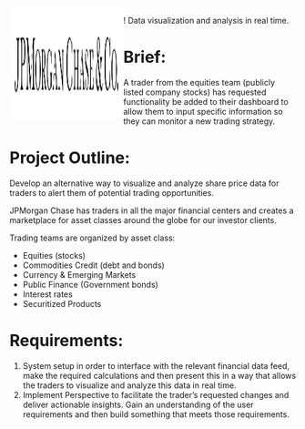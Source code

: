 <img align="left" alt="SVG" src="https://github.com/arishma108/JPMorgan-Chase-Co/blob/master/J_P_Morgan_Chase.svg?raw=true" width="200" height="200" />

!
Data visualization and analysis in real time.

# Brief: 
A trader from the equities team (publicly listed company stocks) has requested functionality be added to their dashboard to allow them to input specific information so they can monitor a new trading strategy.

# Project Outline: 
Develop an alternative way to visualize and analyze share price data for traders to alert them of potential trading opportunities.

JPMorgan Chase has traders in all the major financial centers and creates a marketplace for asset classes around the globe for our investor clients.

Trading teams are organized by asset class: 
- Equities (stocks) 
- Commodities Credit (debt and bonds) 
- Currency & Emerging Markets 
- Public Finance (Government bonds) 
- Interest rates 
- Securitized Products

# Requirements: 
1. System setup in order to interface with the relevant financial data feed, make the required calculations and then present this in a way that allows the traders to visualize and analyze this data in real time.
2. Implement Perspective to facilitate the trader’s requested changes and deliver actionable insights. Gain an understanding of the user requirements and then build something that meets those requirements.
